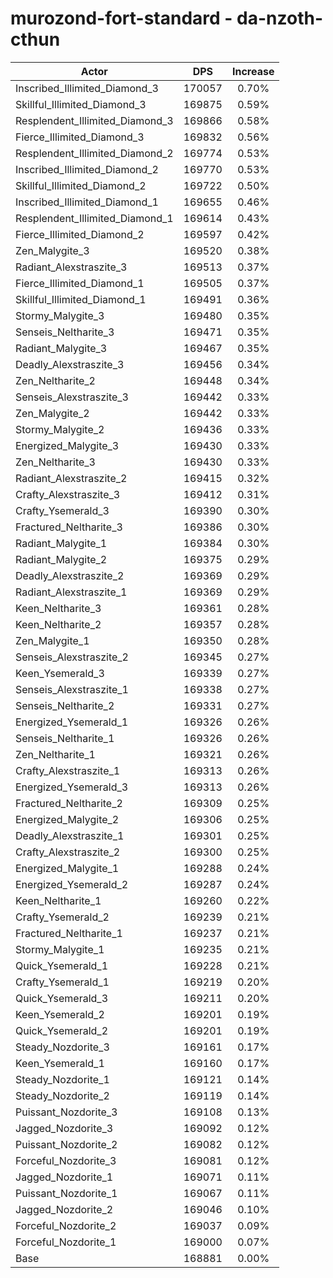# murozond-fort-standard - da-nzoth-cthun
| Actor | DPS | Increase |
|---|:---:|:---:|
|Inscribed_Illimited_Diamond_3|170057|0.70%|
|Skillful_Illimited_Diamond_3|169875|0.59%|
|Resplendent_Illimited_Diamond_3|169866|0.58%|
|Fierce_Illimited_Diamond_3|169832|0.56%|
|Resplendent_Illimited_Diamond_2|169774|0.53%|
|Inscribed_Illimited_Diamond_2|169770|0.53%|
|Skillful_Illimited_Diamond_2|169722|0.50%|
|Inscribed_Illimited_Diamond_1|169655|0.46%|
|Resplendent_Illimited_Diamond_1|169614|0.43%|
|Fierce_Illimited_Diamond_2|169597|0.42%|
|Zen_Malygite_3|169520|0.38%|
|Radiant_Alexstraszite_3|169513|0.37%|
|Fierce_Illimited_Diamond_1|169505|0.37%|
|Skillful_Illimited_Diamond_1|169491|0.36%|
|Stormy_Malygite_3|169480|0.35%|
|Senseis_Neltharite_3|169471|0.35%|
|Radiant_Malygite_3|169467|0.35%|
|Deadly_Alexstraszite_3|169456|0.34%|
|Zen_Neltharite_2|169448|0.34%|
|Senseis_Alexstraszite_3|169442|0.33%|
|Zen_Malygite_2|169442|0.33%|
|Stormy_Malygite_2|169436|0.33%|
|Energized_Malygite_3|169430|0.33%|
|Zen_Neltharite_3|169430|0.33%|
|Radiant_Alexstraszite_2|169415|0.32%|
|Crafty_Alexstraszite_3|169412|0.31%|
|Crafty_Ysemerald_3|169390|0.30%|
|Fractured_Neltharite_3|169386|0.30%|
|Radiant_Malygite_1|169384|0.30%|
|Radiant_Malygite_2|169375|0.29%|
|Deadly_Alexstraszite_2|169369|0.29%|
|Radiant_Alexstraszite_1|169369|0.29%|
|Keen_Neltharite_3|169361|0.28%|
|Keen_Neltharite_2|169357|0.28%|
|Zen_Malygite_1|169350|0.28%|
|Senseis_Alexstraszite_2|169345|0.27%|
|Keen_Ysemerald_3|169339|0.27%|
|Senseis_Alexstraszite_1|169338|0.27%|
|Senseis_Neltharite_2|169331|0.27%|
|Energized_Ysemerald_1|169326|0.26%|
|Senseis_Neltharite_1|169326|0.26%|
|Zen_Neltharite_1|169321|0.26%|
|Crafty_Alexstraszite_1|169313|0.26%|
|Energized_Ysemerald_3|169313|0.26%|
|Fractured_Neltharite_2|169309|0.25%|
|Energized_Malygite_2|169306|0.25%|
|Deadly_Alexstraszite_1|169301|0.25%|
|Crafty_Alexstraszite_2|169300|0.25%|
|Energized_Malygite_1|169288|0.24%|
|Energized_Ysemerald_2|169287|0.24%|
|Keen_Neltharite_1|169260|0.22%|
|Crafty_Ysemerald_2|169239|0.21%|
|Fractured_Neltharite_1|169237|0.21%|
|Stormy_Malygite_1|169235|0.21%|
|Quick_Ysemerald_1|169228|0.21%|
|Crafty_Ysemerald_1|169219|0.20%|
|Quick_Ysemerald_3|169211|0.20%|
|Keen_Ysemerald_2|169201|0.19%|
|Quick_Ysemerald_2|169201|0.19%|
|Steady_Nozdorite_3|169161|0.17%|
|Keen_Ysemerald_1|169160|0.17%|
|Steady_Nozdorite_1|169121|0.14%|
|Steady_Nozdorite_2|169119|0.14%|
|Puissant_Nozdorite_3|169108|0.13%|
|Jagged_Nozdorite_3|169092|0.12%|
|Puissant_Nozdorite_2|169082|0.12%|
|Forceful_Nozdorite_3|169081|0.12%|
|Jagged_Nozdorite_1|169071|0.11%|
|Puissant_Nozdorite_1|169067|0.11%|
|Jagged_Nozdorite_2|169046|0.10%|
|Forceful_Nozdorite_2|169037|0.09%|
|Forceful_Nozdorite_1|169000|0.07%|
|Base|168881|0.00%|

